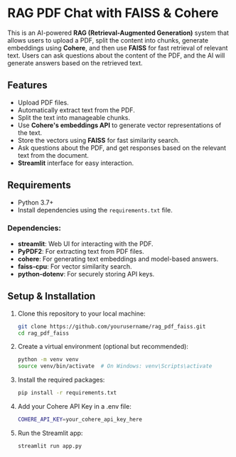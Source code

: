 # RAG PDF Chat with FAISS & Cohere

This is an AI-powered **RAG (Retrieval-Augmented Generation)** system that allows users to upload a PDF, split the content into chunks, generate embeddings using **Cohere**, and then use **FAISS** for fast retrieval of relevant text. Users can ask questions about the content of the PDF, and the AI will generate answers based on the retrieved text.

## Features

- Upload PDF files.
- Automatically extract text from the PDF.
- Split the text into manageable chunks.
- Use **Cohere's embeddings API** to generate vector representations of the text.
- Store the vectors using **FAISS** for fast similarity search.
- Ask questions about the PDF, and get responses based on the relevant text from the document.
- **Streamlit** interface for easy interaction.

## Requirements

- Python 3.7+
- Install dependencies using the `requirements.txt` file.

### Dependencies:

- **streamlit**: Web UI for interacting with the PDF.
- **PyPDF2**: For extracting text from PDF files.
- **cohere**: For generating text embeddings and model-based answers.
- **faiss-cpu**: For vector similarity search.
- **python-dotenv**: For securely storing API keys.

## Setup & Installation

1. Clone this repository to your local machine:
   ```bash
   git clone https://github.com/yourusername/rag_pdf_faiss.git
   cd rag_pdf_faiss
    ```

2. Create a virtual environment (optional but recommended):
    ```bash
    python -m venv venv
    source venv/bin/activate  # On Windows: venv\Scripts\activate  
    ```

3. Install the required packages:

    ```bash
    pip install -r requirements.txt
    ```

4. Add your Cohere API Key in a .env file:
    ```bash
    COHERE_API_KEY=your_cohere_api_key_here
    ```

5. Run the Streamlit app:
    ```bash
    streamlit run app.py
    ```
